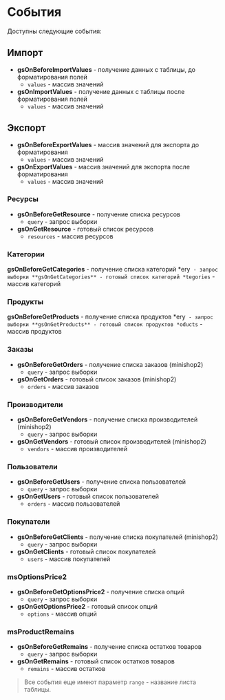 # События

Доступны следующие события:

## Импорт

* **gsOnBeforeImportValues** - получение данных с таблицы, до форматирования полей
  * `values` - массив значений
* **gsOnImportValues** - получение данных с таблицы после форматирования полей
  * `values` - массив значений

## Экспорт

* **gsOnBeforeExportValues** - массив значений для экспорта до форматирования
  * `values` - массив значений
* **gsOnExportValues** - массив значений для экспорта после форматирования
  * `values` - массив значений

### Ресурсы

* **gsOnBeforeGetResource** - получение списка ресурсов
  * `query` - запрос выборки
* **gsOnGetResource** - готовый список ресурсов
  * `resources` - массив ресурсов

### Категории

 **gsOnBeforeGetCategories** - получение списка категорий
  *ery` - запрос выборки
 **gsOnGetCategories** - готовый список категорий
  *tegories` - массив категорий

### Продукты

 **gsOnBeforeGetProducts** - получение списка продуктов
  *ery` - запрос выборки
 **gsOnGetProducts** - готовый список продуктов
  *oducts` - массив продуктов

### Заказы

* **gsOnBeforeGetOrders** - получение списка заказов (minishop2)
  * `query` - запрос выборки
* **gsOnGetOrders** - готовый список заказов (minishop2)
  * `orders` - массив заказов

### Производители

* **gsOnBeforeGetVendors** - получение списка производителей (minishop2)
  * `query` - запрос выборки
* **gsOnGetVendors** - готовый список производителей (minishop2)
  * `vendors` - массив производителей

### Пользователи

* **gsOnBeforeGetUsers** - получение списка пользователей
  * `query` - запрос выборки
* **gsOnGetUsers** - готовый список пользователей
  * `orders` - массив пользователей

### Покупатели

* **gsOnBeforeGetClients** - получение списка покупателей (minishop2)
  * `query` - запрос выборки
* **gsOnGetClients** - готовый список покупателей
  * `users` - массив покупателей

### msOptionsPrice2

* **gsOnBeforeGetOptionsPrice2** - получение списка опций
  * `query` - запрос выборки
* **gsOnGetOptionsPrice2** - готовый список опций
  * `options` - массив опций

### msProductRemains

* **gsOnBeforeGetRemains** - получение списка остатков товаров
  * `query` - запрос выборки
* **gsOnGetRemains** - готовый список остатков товаров
  * `remains` - массив остатков

>Все события еще имеют параметр `range` - название листа таблицы.
